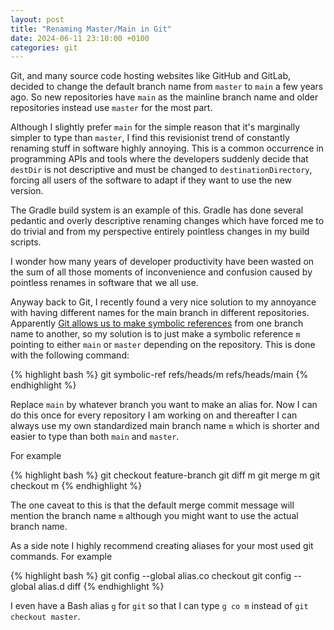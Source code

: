 ```yaml
---
layout: post
title: "Renaming Master/Main in Git"
date: 2024-06-11 23:10:00 +0100
categories: git
---
```

Git, and many source code hosting websites like GitHub and GitLab, decided
to change the default branch name from `master` to `main` a few years ago. So
new repositories have `main` as the mainline branch name and older repositories
instead use `master` for the most part.

Although I slightly prefer `main` for the simple reason that it's marginally
simpler to type than `master`, I find this revisionist trend of constantly
renaming stuff in software highly annoying. This is a common occurrence in
programming APIs and tools where the developers suddenly decide that `destDir`
is not descriptive and must be changed to `destinationDirectory`, forcing all
users of the software to adapt if they want to use the new version.

The Gradle build system is an example of this. Gradle has done several pedantic
and overly descriptive renaming changes which have forced me to do trivial and
from my perspective entirely pointless changes in my build scripts.

I wonder how many years of developer productivity have been wasted on the sum
of all those moments of inconvenience and confusion caused by pointless renames
in software that we all use.

Anyway back to Git, I recently found a very nice solution to my annoyance with
having different names for the main branch in different repositories.
Apparently [Git allows us to make symbolic
references](https://git-scm.com/docs/git-symbolic-ref) from one branch name to
another, so my solution is to just make a symbolic reference `m` pointing to
either `main` or `master` depending on the repository. This is done with the
following command:

{% highlight bash %}
git symbolic-ref refs/heads/m refs/heads/main
{% endhighlight %}

Replace `main` by whatever branch you want to make an alias for.  Now I can do
this once for every repository I am working on and thereafter I can always use
my own standardized main branch name `m` which is shorter and easier to type
than both `main` and `master`.

For example

{% highlight bash %}
git checkout feature-branch
git diff m
git merge m
git checkout m
{% endhighlight %}

The one caveat to this is that the default merge commit message will mention
the branch name `m` although you might want to use the actual branch name.

As a side note I highly recommend creating aliases for your most used git
commands. For example

{% highlight bash %}
git config --global alias.co checkout
git config --global alias.d diff
{% endhighlight %}

I even have a Bash alias `g` for `git` so that I can type `g co m` instead
of `git checkout master`.
